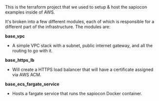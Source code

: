 This is the terraform project that we used to setup & host the sapiocon examples inside of AWS. 

It's broken into a few different modules, each of which is responsible for a different part of the infrastructure. The modules are:

**base_vpc**
- A simple VPC stack with a subnet, public internet gateway, and all the routing to go with it.

**base_https_lb**
- Will create a HTTPS load balancer that will have a certificate assigned via AWS ACM.

**base_ecs_fargate_service**
- Hosts a fargate service that runs the sapiocon Docker container.